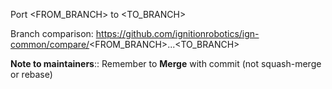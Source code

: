 Port <FROM_BRANCH> to <TO_BRANCH>

Branch comparison: https://github.com/ignitionrobotics/ign-common/compare/<FROM_BRANCH>...<TO_BRANCH>

**Note to maintainers**:: Remember to **Merge** with commit (not squash-merge
or rebase)
